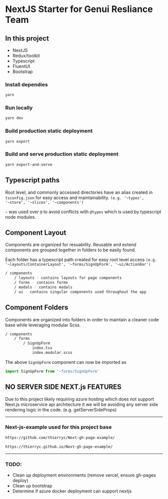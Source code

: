 # NextJS Starter for Genui Resliance Team

## In this project

- NextJS
- Redux/toolkit
- Typescript
- FluentUI
- Bootstrap

### Install dependies

```bash
yarn
```

### Run locally

```bash
yarn dev
```

### Build production static deployment

```bash
yarn export
```

### Build and serve production static deployment

```bash
yarn export-and-serve
```

## Typescript paths

Root level, and commonly accessed directories have an alias created in `tsconfig.json` for easy access and maintainability. `(e.g. '~types', '~store', '~slices', '~components')`

`~` was used over `@` to avoid conflicts with `@types` which is used by typescript node modules.

## Component Layout

Components are organized for resuability. Reusable and extend components are grouped together in folders to be easily found.

Each folder has a typescript path created for easy root level access `(e.g. '~layouts/ContainerLayout', '~forms/SignUpForm', '~ui/ActionBar')`

```bash
/ components
	/ layouts - contains layouts for page components
	/ forms - contains forms
	/ modals - contains modals
	/ ui - contains singular components used throughout the app
```

## Component Folders

Components are organized into folders in order to maintain a cleaner code base while leveraging modular Scss.

```bash
/ components
	/ forms
		/ SignUpForm
			index.tsx
			index.modular.scss
```

The above `SignUpForm` component can now be imported as

```js
import SignUpForm from '~forms/SignUpForm'
```

## NO SERVER SIDE NEXT.js FEATURES

Due to this project likely requiring azure hosting which does not support Next.js microservice api architecture it we will be avoiding any server side rendering logic in the code. (e.g. getServerSideProps)

---

### Next-js-example used for this project base

```bash
https://github.com/thierryc/Next-gh-page-example/

https://thierryc.github.io/Next-gh-page-example/
```

---

### TODO:

- Clean up deployment environments (remove vercel, ensure gh-pages deploy)
- Clean up bootstrap
- Determine if azure docker deployment can support nextjs
